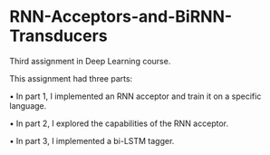 # RNN-Acceptors-and-BiRNN-Transducers
Third assignment in Deep Learning course.


This assignment had three parts:

• In part 1, I implemented an RNN acceptor and train it on a specific language.

• In part 2, I explored the capabilities of the RNN acceptor.

• In part 3, I implemented a bi-LSTM tagger.
